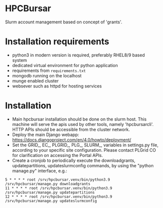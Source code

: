 # HPCBursar

Slurm account management based on concept of 'grants'.

# Installation requirements
 * python3 in modern version is required, preferably RHEL8/9 based system
 * dedicated virtual environment for python application
 * requirements from `requirements.txt`
 * mongodb running on the localhost
 * munge enabled cluster
 * websever such as httpd for hosting services


# Installation
 * Main hpcbursar installation should be done on the slurm host. This machine will serve the apis used by other tools, namely 'hpcbursarcli'. HTTP APIs should be accessible from the cluster network.
 * Deploy the main Django webapp: https://docs.djangoproject.com/en/4.0/howto/deployment/
 * Set the GRID_, EC_, PLGRID_, PLG_, SLURM_, variables in settings.py file, according to your specific site configuration. Please contact PLGrid CO for clarification on accessing the Portal APIs.
 * Create a cronjob to periodically execute the downloadgrants, updatepartitions, updateslurmconfig commands, by using the "python manage.py" interface, e.g.:
```
5 * * * * root /srv/hpcbursar.venv/bin/python3.9 /srv/hpcbursar/manage.py downloadgrants
11 * * * * root /srv/hpcbursar.venv/bin/python3.9 /srv/hpcbursar/manage.py updatepartitions
12 * * * * root /srv/hpcbursar.venv/bin/python3.9 /srv/hpcbursar/manage.py updateslurmconfig
```